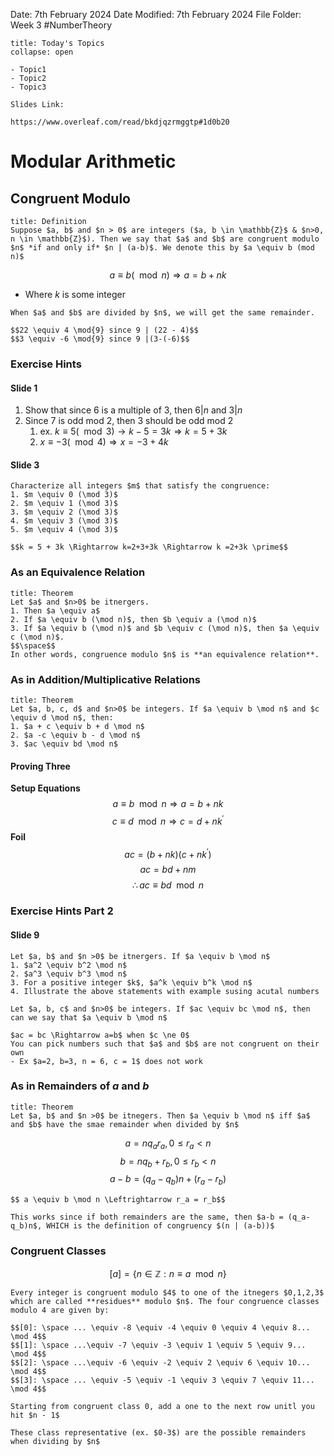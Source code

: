 Date: 7th February 2024
Date Modified: 7th February 2024
File Folder: Week 3
#NumberTheory

```ad-abstract
title: Today's Topics
collapse: open

- Topic1
- Topic2
- Topic3

```

```ad-important
Slides Link:

https://www.overleaf.com/read/bkdjqzrmggtp#1d0b20
```

# Modular Arithmetic

## Congruent Modulo

```ad-summary
title: Definition
Suppose $a, b$ and $n > 0$ are integers ($a, b \in \mathbb{Z}$ & $n>0, n \in \mathbb{Z}$). Then we say that $a$ and $b$ are congruent modulo $n$ *if and only if* $n | (a-b)$. We denote this by $a \equiv b (mod n)$
```

$$a \equiv b (\mod n) \Rightarrow a = b+nk$$
- Where $k$ is some integer

```ad-important
When $a$ and $b$ are divided by $n$, we will get the same remainder.
```


```ad-example
$$22 \equiv 4 \mod{9} since 9 | (22 - 4)$$
$$3 \equiv -6 \mod{9} since 9 |(3-(-6)$$
```

### Exercise Hints

#### Slide 1
1. Show that since 6 is a multiple of 3, then $6|n$ and $3|n$
2. Since 7 is odd mod 2, then 3 should be odd mod 2
	1. ex. $k \equiv 5(\mod 3) \rightarrow k -5=3k \Rightarrow k = 5+3k$
	2. $x \equiv -3 (\mod 4) \Rightarrow x = -3+4k$

#### Slide 3

```ad-question
Characterize all integers $m$ that satisfy the congruence:
1. $m \equiv 0 (\mod 3)$
2. $m \equiv 1 (\mod 3)$
3. $m \equiv 2 (\mod 3)$
4. $m \equiv 3 (\mod 3)$
5. $m \equiv 4 (\mod 3)$
```

```ad-example
$$k = 5 + 3k \Rightarrow k=2+3+3k \Rightarrow k =2+3k \prime$$
```

### As an Equivalence Relation

```ad-summary
title: Theorem
Let $a$ and $n>0$ be itnergers.
1. Then $a \equiv a$
2. If $a \equiv b (\mod n)$, then $b \equiv a (\mod n)$
3. If $a \equiv b (\mod n)$ and $b \equiv c (\mod n)$, then $a \equiv c (\mod n)$.
$$\space$$
In other words, congruence modulo $n$ is **an equivalence relation**.
```

### As in Addition/Multiplicative Relations

```ad-summary
title: Theorem
Let $a, b, c, d$ and $n>0$ be integers. If $a \equiv b \mod n$ and $c \equiv d \mod n$, then:
1. $a + c \equiv b + d \mod n$
2. $a -c \equiv b - d \mod n$
3. $ac \equiv bd \mod n$
```

#### Proving Three

**Setup Equations**
$$a \equiv b \mod n \Rightarrow a = b + nk$$
$$c \equiv d \mod n \Rightarrow c = d+nk^\prime$$
**Foil**
$$ac = (b+nk)(c+nk^\prime)$$
$$ac = bd + nm$$
$$\therefore ac \equiv bd \mod n$$
### Exercise Hints Part 2

#### Slide 9

```ad-question
Let $a, b$ and $n >0$ be itnergers. If $a \equiv b \mod n$
1. $a^2 \equiv b^2 \mod n$
2. $a^3 \equiv b^3 \mod n$
3. For a positive integer $k$, $a^k \equiv b^k \mod n$
4. Illustrate the above statements with example susing acutal numbers
```

```ad-question
Let $a, b, c$ and $n>0$ be integers. If $ac \equiv bc \mod n$, then can we say that $a \equiv b \mod n$
```

```ad-note
$ac = bc \Rightarrow a=b$ when $c \ne 0$
You can pick numbers such that $a$ and $b$ are not congruent on their own
- Ex $a=2, b=3, n = 6, c = 1$ does not work
```

### As in Remainders of $a$ and $b$

```ad-summary
title: Theorem
Let $a, b$ and $n >0$ be itnegers. Then $a \equiv b \mod n$ iff $a$ and $b$ have the smae remainder when divided by $n$
```

$$a = n q_a r_a, 0 \le r_a < n$$
$$b = nq_b +r_b, 0 \le r_b < n$$
$$a-b = (q_a-q_b)n + (r_a-r_b)$$
```ad-important
$$ a \equiv b \mod n \Leftrightarrow r_a = r_b$$
```

```ad-note
This works since if both remainders are the same, then $a-b = (q_a-q_b)n$, WHICH is the definition of congruency $(n | (a-b))$
```

### Congruent Classes

$$[a] = \{ n \in \mathbb{Z}: n \equiv a \mod n \}$$

```ad-example
Every integer is congruent modulo $4$ to one of the itnegers $0,1,2,3$ which are called **residues** modulo $n$. The four congruence classes modulo 4 are given by:

$$[0]: \space ... \equiv -8 \equiv -4 \equiv 0 \equiv 4 \equiv 8... \mod 4$$
$$[1]: \space ...\equiv -7 \equiv -3 \equiv 1 \equiv 5 \equiv 9... \mod 4$$
$$[2]: \space ...\equiv -6 \equiv -2 \equiv 2 \equiv 6 \equiv 10... \mod 4$$
$$[3]: \space ... \equiv -5 \equiv -1 \equiv 3 \equiv 7 \equiv 11... \mod 4$$
```

```ad-important
Starting from congruent class 0, add a one to the next row unitl you hit $n - 1$
```

```ad-note
These class representative (ex. $0-3$) are the possible remainders when dividing by $n$
```


















